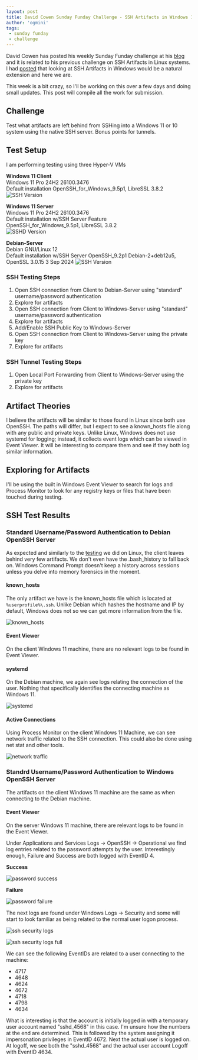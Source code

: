 ```yaml
---
layout: post
title: David Cowen Sunday Funday Challenge - SSH Artifacts in Windows 11 
author: 'ogmini'
tags:
 - sunday funday
 - challenge
---
```


David Cowen has posted his weekly Sunday Funday challenge at his [blog](https://www.hecfblog.com/2025/03/daily-blog-786-sunday-funday-32325.html) and it is related to his previous challenge on SSH Artifacts in Linux systems. I had [posted](https://ogmini.github.io/2025/03/22/Beyond-Sunday-Funday-SSH-Artifacts-in-Windows-11.html) that looking at SSH Artifacts in Windows would be a natural extension and here we are. 

This week is a bit crazy, so I'll be working on this over a few days and doing small updates. This post will compile all the work for submission. 

## Challenge

Test what artifacts are left behind from SSHing into a Windows 11 or 10 system using the native SSH server. Bonus points for tunnels. 

## Test Setup

I am performing testing using three Hyper-V VMs

**Windows 11 Client**  
Windows 11 Pro 24H2 26100.3476     
Default installation
OpenSSH_for_Windows_9.5p1, LibreSSL 3.8.2   
![SSH Version](/images/ssh-challenge-windows/SSH-version-windows.png)       

**Windows 11 Server**   
Windows 11 Pro 24H2 26100.3476       
Default installation w/SSH Server Feature       
OpenSSH_for_Windows_9.5p1, LibreSSL 3.8.2  
![SSHD Version](/images/ssh-challenge-windows/SSHD-version-windows.png)   

**Debian-Server**   
Debian GNU/Linux 12   
Default installation w/SSH Server 
OpenSSH_9.2p1 Debian-2+deb12u5, OpenSSL 3.0.15 3 Sep 2024
![SSH Version](/images/ssh-challenge-windows/SSH-version-debian.png)   

### SSH Testing Steps

1. Open SSH connection from Client to Debian-Server using "standard" username/password authentication
2. Explore for artifacts
3. Open SSH connection from Client to Windows-Server using "standard" username/password authentication
4. Explore for artifacts
5. Add/Enable SSH Public Key to Windows-Server
6. Open SSH connection from Client to Windows-Server using the private key
7. Explore for artifacts

### SSH Tunnel Testing Steps

1. Open Local Port Forwarding from Client to Windows-Server using the private key
2. Explore for artifacts 

## Artifact Theories

I believe the artifacts will be similar to those found in Linux since both use OpenSSH. The paths will differ, but I expect to see a known_hosts file along with any public and private keys. Unlike Linux, Windows does not use systemd for logging; instead, it collects event logs which can be viewed in Event Viewer. It will be interesting to compare them and see if they both log similar information. 

## Exploring for Artifacts

I'll be using the built in Windows Event Viewer to search for logs and Process Monitor to look for any registry keys or files that have been touched during testing. 

## SSH Test Results

### Standard Username/Password Authentication to Debian OpenSSH Server

As expected and similarly to the [testing](https://ogmini.github.io/2025/03/21/David-Cowen-Sunday-Funday-SSH.html) we did on Linux, the client leaves behind very few artifacts. We don't even have the .bash_history to fall back on. Windows Command Prompt doesn't keep a history across sessions unless you delve into memory forensics in the moment. 

#### known_hosts

The only artifact we have is the known_hosts file which is located at `%userprofile%\.ssh`. Unlike Debian which hashes the hostname and IP by default, Windows does not so we can get more information from the file.

![known_hosts](/images/ssh-challenge-windows/known_hosts.png) 

#### Event Viewer

On the client Windows 11 machine, there are no relevant logs to be found in Event Viewer.

#### systemd

On the Debian machine, we again see logs relating the connection of the user. Nothing that specifically identifies the connecting machine as Windows 11. 

![systemd](/images/ssh-challenge-windows/systemd.png)

#### Active Connections

Using Process Monitor on the client Windows 11 Machine, we can see network traffic related to the SSH connection. This could also be done using net stat and other tools.

![network traffic](/images/ssh-challenge-windows/network.png)

### Standrd Username/Password Authentication to Windows OpenSSH Server

The artifacts on the client Windows 11 machine are the same as when connecting to the Debian machine. 

#### Event Viewer

On the server Windows 11 machine, there are relevant logs to be found in the Event Viewer. 

Under Applications and Services Logs -> OpenSSH -> Operational we find log entries related to the password attempts by the user. Interestingly enough, Failure and Success are both logged with EventID 4.

**Success**

![password success](/images/ssh-challenge-windows/ssh_logs_success.png)

**Failure**

![password failure](/images/ssh-challenge-windows/ssh_logs_fail.png)

The next logs are found under Windows Logs -> Security and some will start to look familiar as being related to the normal user logon process.

![ssh security logs](/images/ssh-challenge-windows/ssh_security_logs.png)

![ssh security logs full](/images/ssh-challenge-windows/ssh_security_full.png)

We can see the following EventIDs are related to a user connecting to the machine:
- 4717
- 4648
- 4624
- 4672
- 4718
- 4798
- 4634

What is interesting is that the account is initially logged in with a temporary user account named "sshd_4568" in this case. I'm unsure how the numbers at the end are determined. This is followed by the system assigning it impersonation privileges in EventID 4672. Next the actual user is logged on. At logoff, we see both the "sshd_4568" and the actual user account Logoff with EventID 4634.

